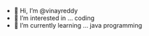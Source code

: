 - 👋 Hi, I’m @vinayreddy
- 👀 I’m interested in ... coding
- 🌱 I’m currently learning ... java programming

<!---
vinayreddy2001/vinayreddy2001 is a ✨ special ✨ repository because its `README.md` (this file) appears on your GitHub profile.
You can click the Preview link to take a look at your changes.
--->
